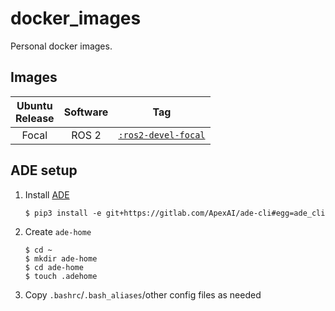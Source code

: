 # docker_images

Personal docker images.

## Images

|Ubuntu<br>Release|Software|Tag|
|:---------------:|:------:|:-:|
|Focal|ROS 2|[`:ros2-devel-focal`](./ros2/focal/Dockerfile)|

## ADE setup

1. Install [ADE](https://ade-cli.readthedocs.io/en/latest/)
   ```shell
   $ pip3 install -e git+https://gitlab.com/ApexAI/ade-cli#egg=ade_cli
   ```
1. Create `ade-home`
   ```shell
   $ cd ~
   $ mkdir ade-home
   $ cd ade-home
   $ touch .adehome
   ```
1. Copy `.bashrc`/`.bash_aliases`/other config files as needed
